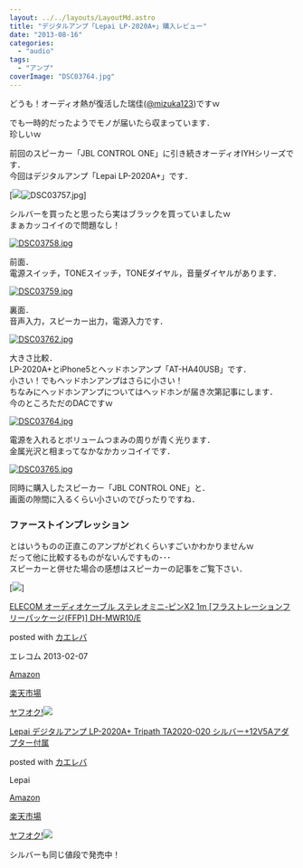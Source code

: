 ```yaml
---
layout: ../../layouts/LayoutMd.astro
title: "デジタルアンプ「Lepai LP-2020A+」購入レビュー"
date: "2013-08-16"
categories: 
  - "audio"
tags: 
  - "アンプ"
coverImage: "DSC03764.jpg"
---
```


どうも！オーディオ熱が復活した瑞佳([@mizuka123](https://twitter.com/mizuka123))ですｗ

でも一時的だったようでモノが届いたら収まっています．  
珍しいｗ

前回のスピーカー「JBL CONTROL ONE」に引き続きオーディオIYHシリーズです．  
今回はデジタルアンプ「Lepai LP-2020A+」です．

[![](/wp/images/DSC03757.jpg)![DSC03757.jpg](/wp/images/9523973778_54216c36b0_b.jpg)]

シルバーを買ったと思ったら実はブラックを買っていましたｗ  
まぁカッコイイので問題なし！

[![DSC03758.jpg](/wp/images/9521190667_eb1f11bce9_b.jpg)](http://www.flickr.com/photos/67522130@N08/9521190667/ "DSC03758.jpg")

前面．  
電源スイッチ，TONEスイッチ，TONEダイヤル，音量ダイヤルがあります．

[![DSC03759.jpg](/wp/images/9521191483_9d4bd83879_b.jpg)](http://www.flickr.com/photos/67522130@N08/9521191483/ "DSC03759.jpg")

裏面．  
音声入力，スピーカー出力，電源入力です．

[![DSC03762.jpg](/wp/images/9521192329_b7648b14a3_b.jpg)](http://www.flickr.com/photos/67522130@N08/9521192329/ "DSC03762.jpg")

大きさ比較．  
LP-2020A+とiPhone5とヘッドホンアンプ「AT-HA40USB」です．  
小さい！でもヘッドホンアンプはさらに小さい！  
ちなみにヘッドホンアンプについてはヘッドホンが届き次第記事にします．  
今のところただのDACですｗ

[![DSC03764.jpg](/wp/images/9521193259_e6485859d5_b.jpg)](http://www.flickr.com/photos/67522130@N08/9521193259/ "DSC03764.jpg")

電源を入れるとボリュームつまみの周りが青く光ります．  
金属光沢と相まってなかなかカッコイイです．

[![DSC03765.jpg](/wp/images/9523977876_9dda923ebb_b.jpg)](http://www.flickr.com/photos/67522130@N08/9523977876/ "DSC03765.jpg")

同時に購入したスピーカー「JBL CONTROL ONE」と．  
画面の隙間に入るくらい小さいのでぴったりですね．

### ファーストインプレッション

とはいうものの正直このアンプがどれくらいすごいかわかりませんｗ  
だって他に比較するものがないんですもの･･･  
スピーカーと併せた場合の感想はスピーカーの記事をご覧下さい．

[![](/wp/images/412UBL7fXIL._SL160_.jpg)]

[ELECOM オーディオケーブル ステレオミニ-ピンX2 1m \[フラストレーションフリーパッケージ(FFP)\] DH-MWR10/E](https://www.amazon.co.jp/exec/obidos/ASIN/B00B8OE7PG/mizuka123-22/ref=nosim/)

posted with [カエレバ](http://kaereba.com)

エレコム 2013-02-07

[Amazon](http://www.amazon.co.jp/gp/search?keywords=%83s%83%93X2%20%83I%81%5B%83f%83B%83I%83P%81%5B%83u%83%8B_%83X%83e%83%8C%83I&__mk_ja_JP=%83J%83%5E%83J%83i&tag=mizuka123-22 "アマゾン")

[楽天市場](http://hb.afl.rakuten.co.jp/hgc/032b53ee.4b34c5ee.0f4a541e.f440145e/?pc=http%3A%2F%2Fsearch.rakuten.co.jp%2Fsearch%2Fmall%2F%25E3%2583%2594%25E3%2583%25B3X2%2520%25E3%2582%25AA%25E3%2583%25BC%25E3%2583%2587%25E3%2582%25A3%25E3%2582%25AA%25E3%2582%25B1%25E3%2583%25BC%25E3%2583%2596%25E3%2583%25AB_%25E3%2582%25B9%25E3%2583%2586%25E3%2583%25AC%25E3%2582%25AA%2F-%2Ff.1-p.1-s.1-sf.0-st.A-v.2%3Fx%3D0%26scid%3Daf_ich_link_urltxt%26m%3Dhttp%3A%2F%2Fm.rakuten.co.jp%2F "楽天市場")

[ヤフオク!![](/wp/images/31yILRVI75L._SL160_.jpg)](//ck.jp.ap.valuecommerce.com/servlet/referral?sid=3066752&pid=881990645&vc_url=http%3A%2F%2Fauctions.search.yahoo.co.jp%2Fsearch%3Fvo%3D%26ve%3D%26auccat%3D0%26aucminprice%3D%26aucmaxprice%3D%26aucmin_bidorbuy_price%3D%26aucmax_bidorbuy_price%3D%26loc_cd%3D0%26abatch%3D0%26istatus%3D0%26filtered%3D1%26ei%3DUTF-8%26tab_ex%3Dcommerce%26va%3D%25E3%2583%2594%25E3%2583%25B3X2%2520%25E3%2582%25AA%25E3%2583%25BC%25E3%2583%2587%25E3%2582%25A3%25E3%2582%25AA%25E3%2582%25B1%25E3%2583%25BC%25E3%2583%2596%25E3%2583%25AB_%25E3%2582%25B9%25E3%2583%2586%25E3%2583%25AC%25E3%2582%25AA "ヤフオク!")

[Lepai デジタルアンプ LP-2020A+ Tripath TA2020-020 シルバー+12V5Aアダプター付属](https://www.amazon.co.jp/exec/obidos/ASIN/B00793TFWA/mizuka123-22/ref=nosim/)

posted with [カエレバ](http://kaereba.com)

Lepai

[Amazon](http://www.amazon.co.jp/gp/search?keywords=LP-2020A%20TA2020-020%20V5A&__mk_ja_JP=%83J%83%5E%83J%83i&tag=mizuka123-22 "アマゾン")

[楽天市場](http://hb.afl.rakuten.co.jp/hgc/032b53ee.4b34c5ee.0f4a541e.f440145e/?pc=http%3A%2F%2Fsearch.rakuten.co.jp%2Fsearch%2Fmall%2FLP-2020A%2520TA2020-020%2520V5A%2F-%2Ff.1-p.1-s.1-sf.0-st.A-v.2%3Fx%3D0%26scid%3Daf_ich_link_urltxt%26m%3Dhttp%3A%2F%2Fm.rakuten.co.jp%2F "楽天市場")

[ヤフオク!![](//ad.jp.ap.valuecommerce.com/servlet/gifbanner?sid=3066752&pid=881990645)](//ck.jp.ap.valuecommerce.com/servlet/referral?sid=3066752&pid=881990645&vc_url=http%3A%2F%2Fauctions.search.yahoo.co.jp%2Fsearch%3Fvo%3D%26ve%3D%26auccat%3D0%26aucminprice%3D%26aucmaxprice%3D%26aucmin_bidorbuy_price%3D%26aucmax_bidorbuy_price%3D%26loc_cd%3D0%26abatch%3D0%26istatus%3D0%26filtered%3D1%26ei%3DUTF-8%26tab_ex%3Dcommerce%26va%3DLP-2020A%2520TA2020-020%2520V5A "ヤフオク!")

シルバーも同じ値段で発売中！
